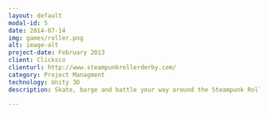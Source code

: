 ```yaml
---
layout: default
modal-id: 5
date: 2014-07-14
img: games/roller.png
alt: image-alt
project-date: February 2013
client: Clicksco
clienturl: http://www.steampunkrollerderby.com/
category: Project Managment
technology: Unity 3D
description: Skate, barge and battle your way around the Steampunk Roller Derby race track.<br/><a href="https://itunes.apple.com/app/id628086857">iTunes</a>

---
```

